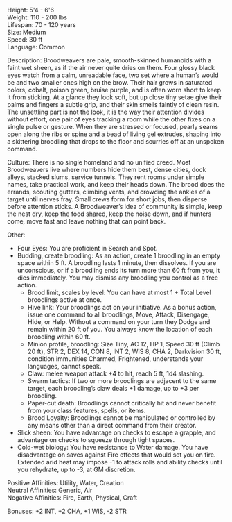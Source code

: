 Height: 5'4 - 6'6  
Weight: 110 - 200 lbs  
Lifespan: 70 - 120 years  
Size: Medium  
Speed: 30 ft  
Language: Common

Description: Broodweavers are pale, smooth-skinned humanoids with a faint wet sheen, as if the air never quite dries on them. Four glossy black eyes watch from a calm, unreadable face, two set where a human’s would be and two smaller ones high on the brow. Their hair grows in saturated colors, cobalt, poison green, bruise purple, and is often worn short to keep it from sticking. At a glance they look soft, but up close tiny setae give their palms and fingers a subtle grip, and their skin smells faintly of clean resin. The unsettling part is not the look, it is the way their attention divides without effort, one pair of eyes tracking a room while the other fixes on a single pulse or gesture. When they are stressed or focused, pearly seams open along the ribs or spine and a bead of living gel extrudes, shaping into a skittering broodling that drops to the floor and scurries off at an unspoken command.

Culture: There is no single homeland and no unified creed. Most Broodweavers live where numbers hide them best, dense cities, dock alleys, stacked slums, service tunnels. They rent rooms under simple names, take practical work, and keep their heads down. The brood does the errands, scouting gutters, climbing vents, and crowding the ankles of a target until nerves fray. Small crews form for short jobs, then disperse before attention sticks. A Broodweaver’s idea of community is simple, keep the nest dry, keep the food shared, keep the noise down, and if hunters come, move fast and leave nothing that can point back.

Other:
- Four Eyes: You are proficient in Search and Spot.
- Budding, create broodling: As an action, create 1 broodling in an empty space within 5 ft. A broodling lasts 1 minute, then dissolves. If you are unconscious, or if a broodling ends its turn more than 60 ft from you, it dies immediately. You may dismiss any broodling you control as a free action.
	- Brood limit, scales by level: You can have at most 1 + Total Level broodlings active at once. 
	- Hive link: Your broodlings act on your initiative. As a bonus action, issue one command to all broodlings, Move, Attack, Disengage, Hide, or Help. Without a command on your turn they Dodge and remain within 20 ft of you. You always know the location of each broodling within 60 ft.
	- Minion profile, broodling: Size Tiny, AC 12, HP 1, Speed 30 ft (Climb 20 ft), STR 2, DEX 14, CON 8, INT 2, WIS 8, CHA 2, Darkvision 30 ft, condition immunities Charmed, Frightened, understands your languages, cannot speak.
	- Claw: melee weapon attack +4 to hit, reach 5 ft, 1d4 slashing.
	- Swarm tactics: If two or more broodlings are adjacent to the same target, each broodling’s claw deals +1 damage, up to +3 per broodling.
	- Paper-cut death: Broodlings cannot critically hit and never benefit from your class features, spells, or items.
	- Brood Loyalty: Broodlings cannot be manipulated or controlled by any means other than a direct command from their creator.
- Slick sheen: You have advantage on checks to escape a grapple, and advantage on checks to squeeze through tight spaces.
- Cold-wet biology: You have resistance to Water damage. You have disadvantage on saves against Fire effects that would set you on fire. Extended arid heat may impose -1 to attack rolls and ability checks until you rehydrate, up to -3, at GM discretion.

Positive Affinities: Utility, Water, Creation  
Neutral Affinities: Generic, Air  
Negative Affinities: Fire, Earth, Physical, Craft  

Bonuses: +2 INT, +2 CHA, +1 WIS, -2 STR